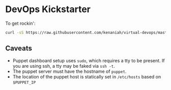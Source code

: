 DevOps Kickstarter
====================
To get rockin':

```bash
curl -sS https://raw.githubusercontent.com/kenaniah/virtual-devops/master/perform-setup.sh | bash
```

Caveats
----------------------

 * Puppet dashboard setup uses `sudo`, which requires a tty to be present. If you are using ssh, a tty may be faked via `ssh -t`.
 * The puppet server must have the hostname of `puppet`. 
 * The location of the puppet host is statically set in `/etc/hosts` based on `$PUPPET_IP`

